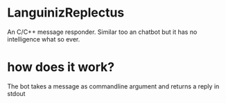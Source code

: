 # LanguinizReplectus
An C/C++ message responder. Similar too an chatbot but it has no intelligence what so ever.


# how does it work?
The bot takes a message as commandline argument and returns a reply in stdout
